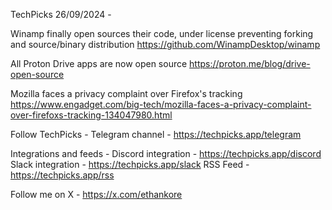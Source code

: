 TechPicks 26/09/2024 -

Winamp finally open sources their code, under license preventing forking and source/binary distribution
https://github.com/WinampDesktop/winamp

All Proton Drive apps are now open source
https://proton.me/blog/drive-open-source

Mozilla faces a privacy complaint over Firefox's tracking
https://www.engadget.com/big-tech/mozilla-faces-a-privacy-complaint-over-firefoxs-tracking-134047980.html

Follow TechPicks -
Telegram channel - https://techpicks.app/telegram

Integrations and feeds -
Discord integration - https://techpicks.app/discord
Slack integration - https://techpicks.app/slack
RSS Feed - https://techpicks.app/rss

Follow me on X - https://x.com/ethankore